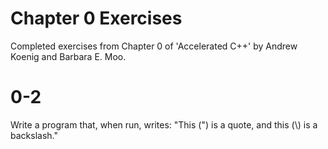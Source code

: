 # Chapter 0 Exercises
Completed exercises from Chapter 0 of 'Accelerated C++' by Andrew Koenig and Barbara E. Moo.

# 0-2
Write a program that, when run, writes: "This (") is a quote, and this (\\) is a backslash."
